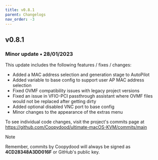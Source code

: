 ```yaml
---
title: v0.8.1
parent: Changelogs
nav_order: -3
---
```


## v0.8.1
### Minor update • 28/01/2023

This update includes the following features / fixes / changes:

- Added a MAC address selection and generation stage to AutoPilot
- Added variable to base config to support user AP MAC address selection
- Fixed OVMF compatibility issues with legacy project versions
- Fixed an issue in VFIO-PCI passthrough assistant where OVMF files would not be replaced after getting dirty
- Added optional disabled VNC port to base config 
- Minor changes to the appearance of the extras menu

To see individual code changes, visit the project's commits page at https://github.com/Coopydood/ultimate-macOS-KVM/commits/main 

> [!NOTE]
> Remember, commits by Coopydood will always be signed as **4CD28348A3DD016F** or GitHub's public key. 